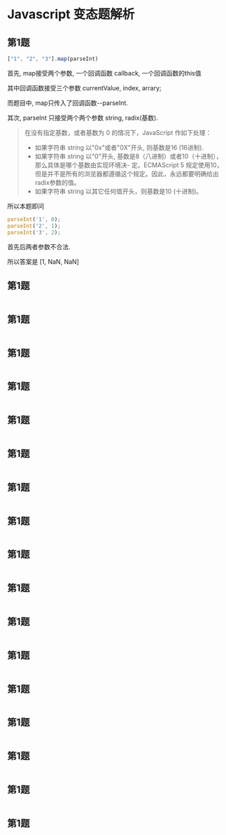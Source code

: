 #  Javascript 变态题解析

## 第1题
``` js
["1", "2", "3"].map(parseInt)
```
首先, map接受两个参数, 一个回调函数 callback, 一个回调函数的this值

其中回调函数接受三个参数 currentValue, index, arrary;

而题目中, map只传入了回调函数--parseInt.

其次, parseInt 只接受两个两个参数 string, radix(基数).

>在没有指定基数，或者基数为 0 的情况下，JavaScript 作如下处理：
> - 如果字符串 string 以"0x"或者"0X"开头, 则基数是16 (16进制).
> - 如果字符串 string 以"0"开头, 基数是8（八进制）或者10（十进制），那么具体是哪个基数由实现环境决- 定。ECMAScript 5 规定使用10，但是并不是所有的浏览器都遵循这个规定。因此，永远都要明确给出radix参数的值。
> - 如果字符串 string 以其它任何值开头，则基数是10 (十进制)。

所以本题即问
``` js
parseInt('1', 0);
parseInt('2', 1);
parseInt('3', 2);
```
首先后两者参数不合法.

所以答案是 [1, NaN, NaN]


## 第1题
``` js
```

## 第1题
``` js
```

## 第1题
``` js
```

## 第1题
``` js
```

## 第1题
``` js
```

## 第1题
``` js
```

## 第1题
``` js
```

## 第1题
``` js
```

## 第1题
``` js
```

## 第1题
``` js
```

## 第1题
``` js
```

## 第1题
``` js
```

## 第1题
``` js
```

## 第1题
``` js
```

## 第1题
``` js
```

## 第1题
``` js
```

## 第1题
``` js
```